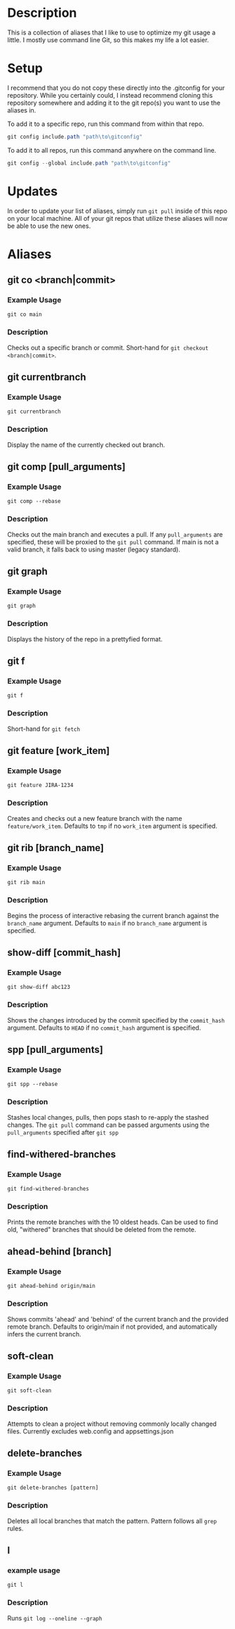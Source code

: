 # Description
This is a collection of aliases that I like to use to optimize my git usage a little. I mostly use command line Git, so this makes my life a lot easier.


# Setup
I recommend that you do not copy these directly into the .gitconfig for your repository. While you certainly could, I instead recommend cloning this repository somewhere and adding it to the git repo(s) you want to use the aliases in.

To add it to a specific repo, run this command from within that repo.
```powershell
git config include.path "path\to\gitconfig"
```

To add it to all repos, run this command anywhere on the command line.
```powershell
git config --global include.path "path\to\gitconfig"
```

# Updates
In order to update your list of aliases, simply run `git pull` inside of this repo on your local machine. All of your git repos that utilize these aliases will now be able to use the new ones.

# Aliases

## git co \<branch|commit>
### Example Usage
`git co main`
### Description
Checks out a specific branch or commit. Short-hand for `git checkout <branch|commit>`.

## git currentbranch
### Example Usage
`git currentbranch`
### Description
Display the name of the currently checked out branch.

## git comp [pull_arguments]
### Example Usage
`git comp --rebase`
### Description
Checks out the main branch and executes a pull. If any `pull_arguments` are specified, these will be proxied to the `git pull` command. If main is not a valid branch, it falls back to using master (legacy standard).

## git graph
### Example Usage
`git graph`
### Description
Displays the history of the repo in a prettyfied format.

## git f
### Example Usage
`git f`
### Description
Short-hand for `git fetch`

## git feature [work_item]
### Example Usage
`git feature JIRA-1234`
### Description
Creates and checks out a new feature branch with the name `feature/work_item`. Defaults to `tmp` if no `work_item` argument is specified.

## git rib [branch_name]
### Example Usage
`git rib main`
### Description
Begins the process of interactive rebasing the current branch against the `branch_name` argument. Defaults to `main` if no `branch_name` argument is specified.

## show-diff [commit_hash]
### Example Usage
`git show-diff abc123`
### Description
Shows the changes introduced by the commit specified by the `commit_hash` argument. Defaults to `HEAD` if no `commit_hash` argument is specified.

## spp [pull_arguments]
### Example Usage
`git spp --rebase`
### Description
Stashes local changes, pulls, then pops stash to re-apply the stashed changes. The `git pull` command can be passed arguments using the `pull_arguments` specified after `git spp`

## find-withered-branches
### Example Usage
`git find-withered-branches`
### Description
Prints the remote branches with the 10 oldest heads. Can be used to find old, "withered" branches that should be deleted from the remote.


## ahead-behind [branch]
### Example Usage
`git ahead-behind origin/main`
### Description
Shows commits 'ahead' and 'behind' of the current branch and the provided remote branch. Defaults to origin/main if not provided, and automatically infers the current branch.

## soft-clean 
### Example Usage
`git soft-clean` 
### Description
Attempts to clean a project without removing commonly locally changed files. Currently excludes web.config and appsettings.json

## delete-branches

### Example Usage
`git delete-branches [pattern]`

### Description

Deletes all local branches that match the pattern.  Pattern follows all `grep` rules.

## l

### example usage
`git l`

### Description
Runs `git log --oneline --graph`
